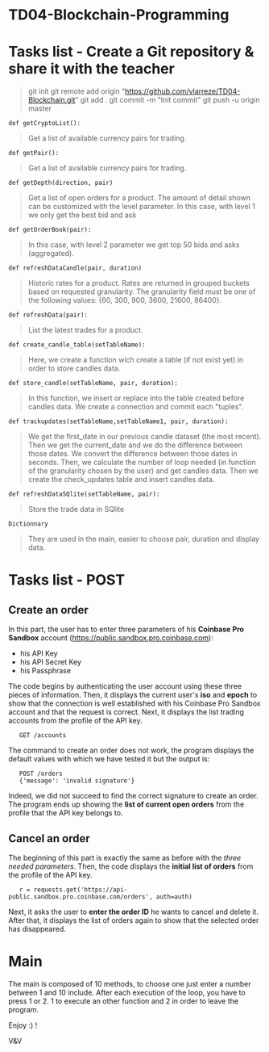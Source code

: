 # TD04-Blockchain-Programming

# Tasks list - Create a Git repository & share it with the teacher

>git init
>git remote add origin "https://github.com/vlarreze/TD04-Blockchain.git"
>git add .
>git commit -m "Init commit"
>git push -u origin master 







    def getCryptoList():
> Get a list of available currency pairs for trading.
 
    def getPair():
> Get a list of available currency pairs for trading.
 
    def getDepth(direction, pair)
> Get a list of open orders for a product. The amount of detail shown can be customized with the level parameter.
  In this case, with level 1 we only get the best bid and ask
  
    def getOrderBook(pair):
> In this case, with level 2 parameter we get top 50 bids and asks (aggregated).

    def refreshDataCandle(pair, duration)
> Historic rates for a product. Rates are returned in grouped buckets based on requested granularity.
  The granularity field must be one of the following values: {60, 300, 900, 3600, 21600, 86400}.

    def refreshData(pair):
> List the latest trades for a product.

    def create_candle_table(setTableName):
> Here, we create a function wich create a table (if not exist yet) in order to store candles data.

    def store_candle(setTableName, pair, duration):
> In this function, we insert or replace into the table created before candles data.
  We create a connection and commit each "tuples".

    def trackupdates(setTableName,setTableName1, pair, duration):
> We get the first_date in our previous candle dataset (the most recent). Then we get the           current_date
  and we do the difference between those dates. We convert the difference between those dates in    seconds. Then, we calculate the number of loop needed (in function of the granularity chosen by the user) and get candles data. Then we create the check_updates table and insert candles data.

    def refreshDataSQlite(setTableName, pair):
> Store the trade data in SQlite

    Dictionnary
> They are used in the main, easier to choose pair, duration and display data.
  
# Tasks list - POST
  
## Create an order
In this part, the user has to enter three parameters of his **Coinbase Pro Sandbox** account (https://public.sandbox.pro.coinbase.com):
- his API Key
- his API Secret Key
- his Passphrase

The code begins by authenticating the user account using these three pieces of information. Then, it displays the current user's **iso** 
and **epoch** to show that the connection is well established with his Coinbase Pro Sandbox account and that the request is correct.
Next, it displays the list trading accounts from the profile of the API key.

       GET /accounts
The command to create an order does not work, the program displays the default values with which we have tested it but the output is:

       POST /orders
       {'message': 'invalid signature'}
Indeed, we did not succeed to find the correct signature to create an order.
The program ends up showing the **list of current open orders** from the profile that the API key belongs to.


## Cancel an order
The beginning of this part is exactly the same as before with the *three needed parameters*.
Then, the code displays the **initial list of orders** from the profile of the API key.

       r = requests.get('https://api-public.sandbox.pro.coinbase.com/orders', auth=auth)
Next, it asks the user to **enter the order ID** he wants to cancel and delete it.
After that, it displays the list of orders again to show that the selected order has disappeared.

# Main

The main is composed of 10 methods, to choose one just enter a number between 1 and 10 include.
After each execution of the loop, you have to press 1 or 2. 
1 to execute an other function and 2 in order to leave the program.

Enjoy :) ! 

V&V
